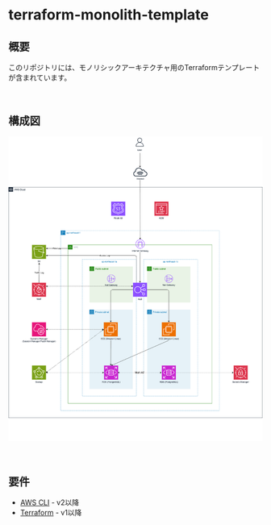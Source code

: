 # terraform-monolith-template

## 概要

このリポジトリには、モノリシックアーキテクチャ用のTerraformテンプレートが含まれています。

&emsp;

## 構成図

![構成図](./images/diagram.drawio.png)

&emsp;

## 要件

- [AWS CLI](https://aws.amazon.com/cli) - v2以降
- [Terraform](https://www.terraform.io/downloads.html) - v1以降

&emsp;

